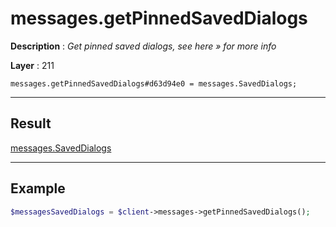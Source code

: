 # messages.getPinnedSavedDialogs

**Description** : *Get pinned saved dialogs, see here &raquo; for more info*

**Layer** : 211

```tl
messages.getPinnedSavedDialogs#d63d94e0 = messages.SavedDialogs;
```

---

## Result

[messages.SavedDialogs](type/messages.SavedDialogs)

---

## Example

```php
$messagesSavedDialogs = $client->messages->getPinnedSavedDialogs();
```